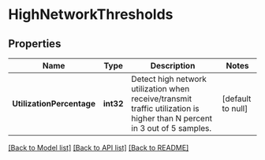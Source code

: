 # HighNetworkThresholds

## Properties
Name | Type | Description | Notes
------------ | ------------- | ------------- | -------------
**UtilizationPercentage** | **int32** | Detect high network utilization when receive/transmit traffic utilization is higher than N percent in 3 out of 5 samples. | [default to null]

[[Back to Model list]](../README.md#documentation-for-models) [[Back to API list]](../README.md#documentation-for-api-endpoints) [[Back to README]](../README.md)


